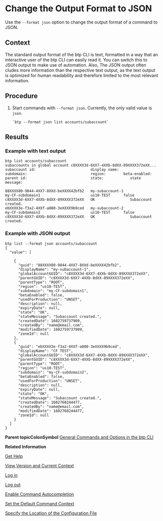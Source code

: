<!-- loiodcb85b7dea61432cbafaab4ce0ec9b08 -->

# Change the Output Format to JSON

Use the `--format json` option to change the output format of a command to JSON.



## Context

The standard output format of the btp CLI is text, formatted in a way that an interactive user of the btp CLI can easily read it. You can switch this to JSON output to make use of automation. Also, The JSON output often cludes more information than the respective text output, as the text output is optimized for human readability and therefore limited to the most relevant information.



## Procedure

1.  Start commands with `--format json`. Currently, the only valid value is `json`.

    ```
    `btp --format json list accounts/subaccount`
    ```




<a name="loiodcb85b7dea61432cbafaab4ce0ec9b08__result_iyy_c2k_qnb"/>

## Results



### Example with text output

```nocode
btp list accounts/subaccount
subaccounts in global account c8XXXX3d-6XX7-4XXb-8dXX-89XXXX372eXX...
subaccount id:                         display name:                              subdomain:                             region:        beta-enabled:   parent id:                             state:            state message:                                                                                                                                                    

88XXXX80-9844-4XX7-8XXd-beXXXX42bfb2   my-subaccount-1                            my-CF-subdomain1                       us10-TEST      false           c8XXXX3d-6XX7-4XXb-8dXX-89XXXX372eXX   OK                Subaccount created.                                                                                                                                               
ebXXXX3e-f3a2-4XXf-a080-3eXXXX9b9ced   my-subaccount-2                            my-CF-subdomain2                       us10-TEST      false           c8XXXX3d-6XX7-4XXb-8dXX-89XXXX372eXX   OK                Subaccount created.
```



### Example with JSON output

```nocode
btp list --format json accounts/subaccount
{
  "value": [

    {
      "guid": "88XXXX80-9844-4XX7-8XXd-beXXXX42bfb2",
      "displayName": "my-subaccount-1",
      "globalAccountGUID": "c8XXXX3d-6XX7-4XXb-8dXX-89XXXX372eXX",
      "parentGUID": "c8XXXX3d-6XX7-4XXb-8dXX-89XXXX372eXX",
      "parentType": "ROOT",
      "region": "us10-TEST",
      "subdomain": "my-CF-subdomain1",
      "betaEnabled": false,
      "usedForProduction": "UNSET",
      "description": null,
      "expiryDate": null,
      "state": "OK",
      "stateMessage": "Subaccount created.",
      "createdDate": 1602759737909,
      "createdBy": "name@email.com",
      "modifiedDate": 1602759737909,
      "zoneId": null
    },
    {
      "guid": "ebXXXX3e-f3a2-4XXf-a080-3eXXXX9b9ced",
      "displayName": "CF TEST",
      "globalAccountGUID": "c8XXXX3d-6XX7-4XXb-8dXX-89XXXX372eXX",
      "parentGUID": "c8XXXX3d-6XX7-4XXb-8dXX-89XXXX372eXX",
      "parentType": "ROOT",
      "region": "us10-TEST",
      "subdomain": "my-CF-subdomain2",
      "betaEnabled": false,
      "usedForProduction": "UNSET",
      "description": null,
      "expiryDate": null,
      "state": "OK",
      "stateMessage": "Subaccount created.",
      "createdDate": 1602760244477,
      "createdBy": "name@email.com",
      "modifiedDate": 1602760244477,
      "zoneId": null
    }
  ]
} 
```

**Parent topicColonSymbol** [General Commands and Options in the btp CLI](General_Commands_and_Options_in_the_btp_CLI_11d9f67.md "Learn how to work with the SAP BTP command line interface (btp CLI). For example, how to log in, get help, and set a default context for commands.")

**Related Information**  


[Get Help](Get_Help_f8fd1e5.md "Get help in the btp CLI with the --help option.")

[View Version and Current Context](View_Version_and_Current_Context_9c29222.md "To find out the current context you’re working in, run the command btp --info or simply btp.")

[Log in](Log_in_e241b30.md "Log in with the btp CLI is on global account level.")

[Log out](Log_out_9f1c87a.md "Logging out of the configured server removes all user-specific data from the configuration file.")

[Enable Command Autocompletion](Enable_Command_Autocompletion_46355fa.md "Use command autocompletion to save keystrokes when entering command actions, group-object combinations, and their parameters in the SAP BTP command line interface (btp CLI).")

[Set the Default Command Context](Set_the_Default_Command_Context_720645a.md "Change the default context for all command calls to the global account, a directory, or a subaccount by using the btp target command.")

[Specify the Location of the Configuration File](Specify_the_Location_of_the_Configuration_File_e57288d.md "You can change the location of the configuration file by using the --config option.")

